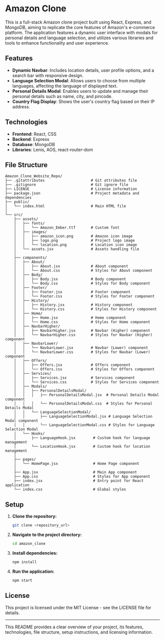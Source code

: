 # Amazon Clone

This is a full-stack Amazon clone project built using React, Express, and MongoDB, aiming to replicate the core features of Amazon's e-commerce platform. The application features a dynamic user interface with modals for personal details and language selection, and utilizes various libraries and tools to enhance functionality and user experience.

## Features

- **Dynamic Navbar**: Includes location details, user profile options, and a search bar with responsive design.
- **Language Selection Modal**: Allows users to choose from multiple languages, affecting the language of displayed text.
- **Personal Details Modal**: Enables users to update and manage their personal details such as name, city, and pincode.
- **Country Flag Display**: Shows the user's country flag based on their IP address.

## Technologies

- **Frontend**: React, CSS
- **Backend**: Express
- **Database**: MongoDB
- **Libraries**: Lenis, AOS, react-router-dom

## File Structure

```plaintext
Amazon_Clone_Website_Repo/
├── .gitattributes                     # Git attributes file
├── .gitignore                         # Git ignore file
├── LICENSE                            # License information
├── package.json                       # Project metadata and dependencies
├── public/
│   └── index.html                     # Main HTML file
│
└── src/
    ├── assets/
    │   ├── fonts/
    │   │   └── Amazon_Ember.ttf       # Custom font
    │   ├── images/
    │   │   ├── amazon_icon.png        # Amazon icon image
    │   │   ├── logo.png               # Project logo image
    │   │   └── location.png           # Location icon image
    │   └── assets.jsx                 # Assets handling file
    │
    ├── components/
    │   ├── About/
    │   │   ├── About.jsx              # About component
    │   │   └── About.css              # Styles for About component
    │   ├── Body/
    │   │   ├── Body.jsx               # Body component
    │   │   └── Body.css               # Styles for Body component
    │   ├── Footer/
    │   │   ├── Footer.jsx             # Footer component
    │   │   └── Footer.css             # Styles for Footer component
    │   ├── History/
    │   │   ├── History.jsx            # History component
    │   │   └── History.css            # Styles for History component
    │   ├── Home/
    │   │   ├── Home.jsx               # Home component
    │   │   └── Home.css               # Styles for Home component
    │   ├── NavbarHigher/
    │   │   ├── NavbarHigher.jsx       # Navbar (Higher) component
    │   │   └── NavbarHigher.css       # Styles for Navbar (Higher) component
    │   ├── NavbarLower/
    │   │   └── NavbarLower.jsx        # Navbar (Lower) component
    │   │   └── NavbarLower.css        # Styles for Navbar (Lower) component
    │   ├── Offers/
    │   │   ├── Offers.jsx             # Offers component
    │   │   └── Offers.css             # Styles for Offers component
    │   ├── Services/
    │   │   ├── Services.jsx           # Services component
    │   │   └── Services.css           # Styles for Services component
    │   ├── Modals/
    │   │   ├── PersonalDetailsModal/
    │   │   │   ├── PersonalDetailsModal.jsx  # Personal Details Modal component
    │   │   │   └── PersonalDetailsModal.css  # Styles for Personal Details Modal
    │   │   └── LanguageSelectionModal/
    │   │       ├── LanguageSelectionModal.jsx # Language Selection Modal component
    │   │       └── LanguageSelectionModal.css # Styles for Language Selection Modal
    │   └── Hooks/
    │       ├── LanguageHook.jsx        # Custom hook for language management
    │       └── LocationHook.jsx        # Custom hook for location management
    │
    ├── pages/
    │   └── HomePage.jsx                # Home Page component
    │
    ├── App.jsx                         # Main App component
    ├── App.css                         # Styles for App component
    ├── index.jsx                       # Entry point for React application
    └── index.css                       # Global styles
```

## Setup

1. **Clone the repository:**

   ```bash
   git clone <repository_url>
   ```

2. **Navigate to the project directory:**

   ```bash
   cd amazon_clone
   ```

3. **Install dependencies:**

   ```bash
   npm install
   ```

4. **Run the application:**

   ```bash
   npm start
   ```

## License

This project is licensed under the MIT License - see the LICENSE file for details.

---

This README provides a clear overview of your project, its features, technologies, file structure, setup instructions, and licensing information.
